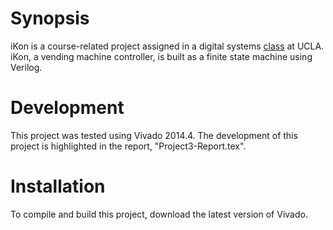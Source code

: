 # Synopsis 

iKon is a course-related project assigned in a digital systems <a href="http://www.registrar.ucla.edu/schedule/subdet.aspx?srs=187154200&term=15S&session=" target="_blank" title="COM SCI M51A">class</a> at UCLA. iKon, a vending machine controller, is built as a finite state machine using Verilog. 

# Development 

This project was tested using Vivado 2014.4. The development of this project is highlighted in the report, "Project3-Report.tex". 

# Installation

To compile and build this project, download the latest version of Vivado.

